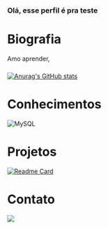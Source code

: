 ### Olá, esse perfil é pra teste
# Biografia
Amo aprender, 
###
[![Anurag's GitHub stats](https://github-readme-stats.vercel.app/api?username=lynamara)](https://github.com/anuraghazra/github-readme-stats)
# Conhecimentos
![MySQL](https://img.shields.io/badge/MySQL-005C84?style=for-the-badge&logo=mysql&logoColor=white)
# Projetos
[![Readme Card](https://github-readme-stats.vercel.app/api/pin/?username=lynamara&repo=lynamara.github.io)](https://github.com/anuraghazra/github-readme-stats)

# Contato
[<img src='https://img.shields.io/badge/LinkedIn-0077B5?style=for-the-badge&logo=linkedin&logoColor=white'>](www.linkedin.com/in/lynamara-brito-pires-a5b146223
)

